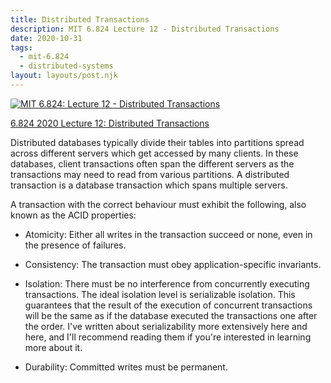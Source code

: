 ```yaml
---
title: Distributed Transactions
description: MIT 6.824 Lecture 12 - Distributed Transactions
date: 2020-10-31
tags:
  - mit-6.824
  - distributed-systems
layout: layouts/post.njk
---
```

[![MIT 6.824: Lecture 12 - Distributed Transactions](http://img.youtube.com/vi/aDp99WDIM_4/0.jpg)](http://www.youtube.com/watch?v=aDp99WDIM_4 "MIT 6.824: Lecture 12 - Distributed Transactions")

[6.824 2020 Lecture 12: Distributed Transactions](https://pdos.csail.mit.edu/6.824/notes/l-2pc.txt)

Distributed databases typically divide their tables into partitions spread across different servers which get accessed by many clients. In these databases, client transactions often span the different servers as the transactions may need to read from various partitions. A distributed transaction is a database transaction which spans multiple servers.

A transaction with the correct behaviour must exhibit the following, also known as the ACID properties:

* Atomicity: Either all writes in the transaction succeed or none, even in the presence of failures.

* Consistency: The transaction must obey application-specific invariants.

* Isolation: There must be no interference from concurrently executing transactions. The ideal isolation level is serializable isolation. This guarantees that the result of the execution of concurrent transactions will be the same as if the database executed the transactions one after the order. I've written about serializability more extensively here and here, and I'll recommend reading them if you're interested in learning more about it.

* Durability: Committed writes must be permanent.